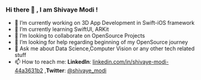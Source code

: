### Hi there 👋 , I am Shivaye Modi !



- 🔭 I’m currently working on 3D App Development in Swift-iOS framework
- 🌱 I’m currently learning SwiftUI, ARKit
- 👯 I’m looking to collaborate on OpenSource Projects
- 🤔 I’m looking for help regarding beginning of my OpenSource journey
- 💬 Ask me about Data Science,Computer Vision or any other tech related stuff
- 📫 How to reach me: **LinkedIn**: [linkedin.com/in/shivaye-modi-44a3631b2](https://www.linkedin.com/in/shivaye-modi-44a3631b2/)                                                  ,**Twitter**: [@shivaye_modi](https://twitter.com/shivaye_modi)                 
